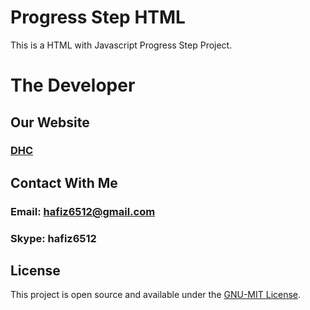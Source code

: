 # Progress Step HTML
 This is a HTML with Javascript Progress Step Project.

 # The Developer

## Our Website
### [DHC](http://diehardcoder.com)

## Contact With Me
### Email: hafiz6512@gmail.com
### Skype: hafiz6512

## License

This project is open source and available under the [GNU-MIT License](./LICENSE).

